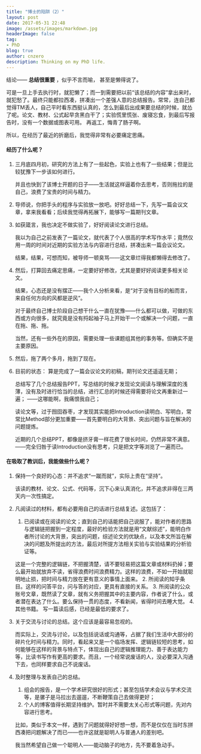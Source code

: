```yaml
---
title: "博士的陷阱（2）"
layout: post
date: 2017-05-31 22:48
image: /assets/images/markdown.jpg
headerImage: false
tag:
- PhD
blog: true
author: cnzero
description: Thinking on my PhD life.
---
```

结论—— __总结很重要__ ，似乎不言而喻， 甚至是懒得说了。

可是一旦上手去执行时，就犯懒了；而一到需要把以前“该总结的内容”拿出来时，就犯愁了。最终只能都拉西凑，拼凑出一个差强人意的总结报告。常常，连自己都觉得TM丢人，自己平时看东西挺认真的，怎么到最后出成果要总结的时候，就怂了呢。论文、教材、公式起早贪黑白干了；实验慌里慌张、废寝忘食，到最后写报告时，没有一个数据或图表可用。 再返工，悔青了肠子啊。

所以，在经历了最近的折磨后，我觉得非常有必要痛定思痛。

#### 经历了什么呢？
1. 三月底四月初，研究的方法上有了一些起色，实验上也有了一些结果；但是比较犹豫下一步该如何进行。
    
    并且也快到了该博士开题的日子——生活就这样逼着你去思考，否则拖拉的是自己，浪费了宝贵的时间与精力。
2. 导师说，你把手头的程序与实验放一放吧。好好总结一下，先写一篇会议文章，拿来我看看；后续我觉得再拓展下，能够写一篇期刊文章。
3. 如获箴言，我也决定不做实验了，好好阅读论文进行总结。
    
    我以为自己之前发表了一篇论文，就代表了个人很高的学术写作水平；竟然仅用一周的时间对近期的实验方法与内容进行总结，拼凑出来一篇会议论文。 
    
    结果，结果，可想而知，被导师一顿臭骂——这文章烂得我都懒得去修改了。
4. 然后，打算回去痛定思痛，一定要好好修改，尤其是要好好阅读更多相关论文。
    
    结果，心态还是没有摆正——我个人分析来看，是“对于没有目标的船而言，来自任何方向的风都是逆风“。

    对于最终自己博士阶段自己想干什么一直在犹豫——什么都可以做，可做的东西或方向很多，就究竟是没有捋起袖子马上开始干一个或解决一个问题，一直在拖、拖、拖。
    
    当然，还有一些外在的原因，需要处理一些课题组其他的事务等。但确实不是主要原因。
5. 然后，拖了两个多月，拖到了现在。
6. 目前的状态：
    算是完成了一篇会议论文的初稿，期刊论文还遥遥无期；
    
    总结写了几个总结报告PPT，写总结的时候才发现论文阅读与理解深度的浅薄，没有及时进行恰当的总结，进行汇总的时候还得需要将论文再重新过一遍；
    ——这哪能啊，我痛恨我自己；
    
    读论文等，过于囫囵吞枣，才发现其实能把Introduction读明白、写明白，常常比Method部分更加重要——首先要明白的大背景、突出问题与旨在解决的问题提炼。
    
    近期的几个总结PPT，都像是挤牙膏一样花费了很长时间，仍然非常不满意。——完全归咎于读Introduction没有思考，只是把文字等浏览了一遍而已。

#### 在吸取了教训后，我能做些什么呢？
1. 保持一个良好的心态：并不追求“一蹴而就”，实际上贵在“坚持”。
    
    该读的教材、论文、公式、代码等，沉下心来认真消化，并不追求非得在三两天内一次性搞定。
2. 凡阅读过的材料，都有必要用自己的话进行总结复述。这包括了：
    1. 已阅读或在阅读的论文；直到自己的话能把自己说服了，能对作者的思路与逻辑链把握到一定程度，最好的检验方法就是用“文献综述”，能明白作者所讨论的大背景，突出的问题，综述论文的优缺点，以及本文所旨在解决的问题及所提出的方法，最后对所提方法相关实验与实验结果的分析验证等。
    
    这是一个完整的逻辑链，不把握清楚，请不要轻易把这篇文章或材料扔掉；要么最开始就放弃不读，省得浪费时间浪费精力。这样的浪费，不如一开始就聪明地止损，把时间与精力放在更有意义的事情上面来。
    2. 所阅读的知乎条目。这样的问答平台，问与答的对应，更具有直接的关系。
    3. 所阅读的公众账号文章，既然读了文章，就有义务把握其中的主要内容，作者说了什么，或者潜在表达了什么。要么保持一贯的态度，不看新闻，省得时间去睡大觉。
    4. 其他书籍。 写一篇读后感，已经是最低的要求了。
3. 关于交流与讨论的总结。这个应该是最容易忽视的。
    
    而实际上，交流与讨论，以及包括说话或沟通等，占据了我们生活中大部分的碎片化时间与精力。同时，看起来又是一个临场发挥、逻辑链较短的思考，如何能够在这样的背景与特点下，体现出自己的逻辑推理能力、善于表达能力等，比读书写作有更高的要求。而且，一个经常说废话的人，没必要深入沟通下去，也同样要求自己不说废话。
4. 及时整理与发表自己的总结。
    1. 组会的报告，是一个学术研究很好的形式；甚至包括学术会议与学术交流等，是骡子是马拉出去遛遛，不断鞭策自己去做得更好；
    2. 个人的博客值得长期坚持维护。暂时并不需要太关心形式等问题，先对内容进行思考。
    
    比如，类似于本文一样，遇到了问题就得好好想一想，而不是仅仅在当时东拼西凑把问题解决了而已——也许这就是聪明人与普通人的差别吧。
    
    我当然希望自己做一个聪明人——能动脑子的地方，先不要着急动手。